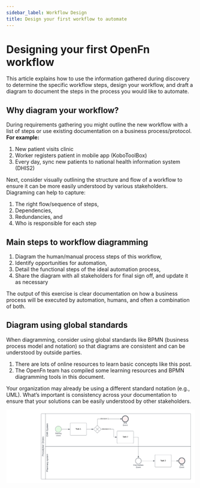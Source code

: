 ```yaml
---
sidebar_label: Workflow Design
title: Design your first workflow to automate
---
```


# Designing your first OpenFn workflow

This article explains how to use the information gathered during discovery to determine the specific workflow steps, design your workflow, and draft a diagram to document the steps in the process you would like to automate. 

## Why diagram your workflow?
During requirements gathering you might outline the new workflow with a list of steps or use existing documentation on a business process/protocol. 
__For example:__
1. New patient visits clinic
2. Worker registers patient in mobile app (KoboToolBox)
3. Every day, sync new patients to national health information system (DHIS2)

Next, consider visually outlining the structure and flow of a workflow to ensure it can be more easily understood by various stakeholders. Diagraming can help to capture: 
1. The right flow/sequence of steps,
2. Dependencies,
3. Redundancies, and
4. Who is responsible for each step 


## Main steps to workflow diagramming
1. Diagram the human/manual process steps of this workflow,
2. Identify opportunities for automation,
3. Detail the functional steps of the ideal automation process, 
4. Share the diagram with all stakeholders for final sign off, and update it as necessary

The output of this exercise is clear documentation on how a business process will be executed by automation, humans, and often a combination of both. 

## Diagram using global standards
When diagramming, consider using global standards like BPMN (business process model and notation) so that diagrams are consistent and can be understood by outside parties. 

1. There are lots of online resources to learn basic concepts like this post. 
2. The OpenFn team has compiled some learning resources and BPMN diagramming tools in this document. 

Your organization may already be using a different standard notation (e.g., UML). What’s important is consistency across your documentation to ensure that your solutions can be easily understood by other stakeholders. 

![Workflow](/img/BPMN_example.png)